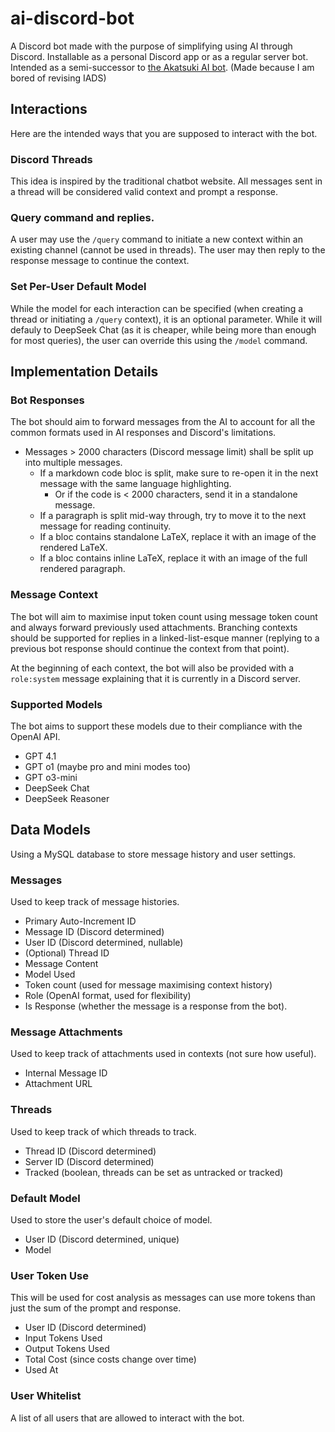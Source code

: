 # ai-discord-bot
A Discord bot made with the purpose of simplifying using AI through Discord. Installable as a personal Discord app or as a regular server bot.
Intended as a semi-successor to [the Akatsuki AI bot](https://github.com/osuAkatsuki/ai-discord-bot).
(Made because I am bored of revising IADS)

## Interactions
Here are the intended ways that you are supposed to interact with the bot.

### Discord Threads
This idea is inspired by the traditional chatbot website.
All messages sent in a thread will be considered valid context and prompt a response.

### Query command and replies.
A user may use the `/query` command to initiate a new context within an existing channel (cannot be used in threads).
The user may then reply to the response message to continue the context.

### Set Per-User Default Model
While the model for each interaction can be specified (when creating a thread or initiating a `/query` context), it is an
optional parameter. While it will defauly to DeepSeek Chat (as it is cheaper, while being more than enough for most queries),
the user can override this using the `/model` command.

## Implementation Details

### Bot Responses
The bot should aim to forward messages from the AI to account for all the common formats used in AI responses and Discord's limitations.

- Messages > 2000 characters (Discord message limit) shall be split up into multiple messages.
  - If a markdown code bloc is split, make sure to re-open it in the next message with the same language highlighting.
    - Or if the code is < 2000 characters, send it in a standalone message.
  - If a paragraph is split mid-way through, try to move it to the next message for reading continuity.
  - If a bloc contains standalone LaTeX, replace it with an image of the rendered LaTeX.
  - If a bloc contains inline LaTeX, replace it with an image of the full rendered paragraph.

### Message Context
The bot will aim to maximise input token count using message token count and always forward previously used attachments.
Branching contexts should be supported for replies in a linked-list-esque manner (replying to a previous bot response should continue the context from that point).

At the beginning of each context, the bot will also be provided with a `role:system` message explaining that it is currently in a Discord server.

### Supported Models
The bot aims to support these models due to their compliance with the OpenAI API.
- GPT 4.1
- GPT o1 (maybe pro and mini modes too)
- GPT o3-mini
- DeepSeek Chat
- DeepSeek Reasoner

## Data Models
Using a MySQL database to store message history and user settings.

### Messages
Used to keep track of message histories.

- Primary Auto-Increment ID
- Message ID (Discord determined)
- User ID (Discord determined, nullable)
- (Optional) Thread ID
- Message Content
- Model Used
- Token count (used for message maximising context history)
- Role (OpenAI format, used for flexibility)
- Is Response (whether the message is a response from the bot).


### Message Attachments
Used to keep track of attachments used in contexts (not sure how useful).

- Internal Message ID
- Attachment URL

### Threads
Used to keep track of which threads to track.

- Thread ID (Discord determined)
- Server ID (Discord determined)
- Tracked (boolean, threads can be set as untracked or tracked)

### Default Model
Used to store the user's default choice of model.

- User ID (Discord determined, unique)
- Model

### User Token Use
This will be used for cost analysis as messages can use more tokens than just the sum of the prompt and response.

- User ID (Discord determined)
- Input Tokens Used
- Output Tokens Used
- Total Cost (since costs change over time)
- Used At

### User Whitelist
A list of all users that are allowed to interact with the bot. 
